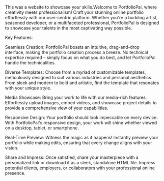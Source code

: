 This was a website to showcase your skills.Welcome to PortfolioPal, where creativity meets professionalism! Craft your stunning online portfolio effortlessly with our user-centric platform. Whether you're a budding artist, seasoned developer, or a multifaceted professional, PortfolioPal is designed to showcase your talents in the most captivating way possible.

Key Features:

Seamless Creation:
PortfolioPal boasts an intuitive, drag-and-drop interface, making the portfolio creation process a breeze. No technical expertise required – simply focus on what you do best, and let PortfolioPal handle the technicalities.

Diverse Templates:
Choose from a myriad of customizable templates, meticulously designed to suit various industries and personal aesthetics. From sleek and modern to bold and artistic, find the template that resonates with your unique style.

Media Showcase:
Bring your work to life with our media-rich features. Effortlessly upload images, embed videos, and showcase project details to provide a comprehensive view of your capabilities.

Responsive Design:
Your portfolio should look impeccable on every device. With PortfolioPal's responsive design, your work will shine whether viewed on a desktop, tablet, or smartphone.

Real-Time Preview:
Witness the magic as it happens! Instantly preview your portfolio while making edits, ensuring that every change aligns with your vision.

Share and Impress:
Once satisfied, share your masterpiece with a personalized link or download it as a sleek, standalone HTML file. Impress potential clients, employers, or collaborators with your professional online presence.
